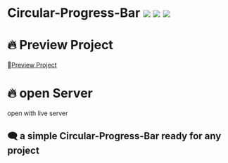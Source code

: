 
# Circular-Progress-Bar ![](https://img.shields.io/badge/-html5-orange) ![](https://img.shields.io/badge/-javascript-yellow) ![](https://img.shields.io/badge/-css-blue)

# 🔥 Preview Project

 🚀[Preview Project](https://crisger.github.io/Circular-Progress-Bar/)

# 🔥 open Server

 open with live server

## 🗨️  a simple Circular-Progress-Bar ready for any project

